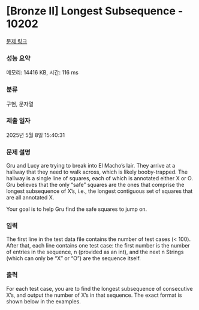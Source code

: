 # [Bronze II] Longest Subsequence - 10202 

[문제 링크](https://www.acmicpc.net/problem/10202) 

### 성능 요약

메모리: 14416 KB, 시간: 116 ms

### 분류

구현, 문자열

### 제출 일자

2025년 5월 8일 15:40:31

### 문제 설명

<p>Gru and Lucy are trying to break into El Macho’s lair. They arrive at a hallway that they need to walk across, which is likely booby-trapped. The hallway is a single line of squares, each of which is annotated either X or O. Gru believes that the only “safe” squares are the ones that comprise the longest subsequence of X’s, i.e., the longest contiguous set of squares that are all annotated X.</p>

<p>Your goal is to help Gru find the safe squares to jump on.</p>

### 입력 

 <p>The first line in the test data file contains the number of test cases (< 100). After that, each line contains one test case: the first number is the number of entries in the sequence, n (provided as an int), and the next n Strings (which can only be “X” or “O”) are the sequence itself.</p>

### 출력 

 <p>For each test case, you are to find the longest subsequence of consecutive X’s, and output the number of X’s in that sequence. The exact format is shown below in the examples.</p>

